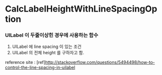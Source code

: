 # CalcLabelHeightWithLineSpacingOption

### UILabel 이 두줄이상힌 경우에 사용하는 함수

1. UILabel 에 line spacing 이 있는 조건
2. UILabel 의 전체 height 를 구하자고 함.

reference site : [ref]http://stackoverflow.com/questions/5494498/how-to-control-the-line-spacing-in-uilabel
